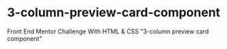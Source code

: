 # 3-column-preview-card-component
Front End Mentor Challenge With HTML &amp; CSS "3-column preview card component"
